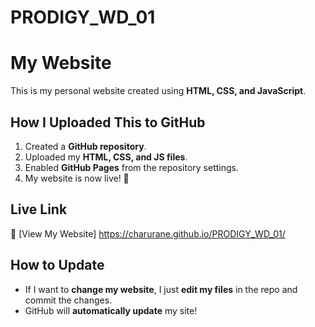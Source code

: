 # PRODIGY_WD_01
# My Website  

This is my personal website created using **HTML, CSS, and JavaScript**.  

## How I Uploaded This to GitHub  

1. Created a **GitHub repository**.  
2. Uploaded my **HTML, CSS, and JS files**.  
3. Enabled **GitHub Pages** from the repository settings.  
4. My website is now live! 🎉  

## Live Link  
🔗 [View My Website]  https://charurane.github.io/PRODIGY_WD_01/  

## How to Update  
- If I want to **change my website**, I just **edit my files** in the repo and commit the changes.  
- GitHub will **automatically update** my site! 
